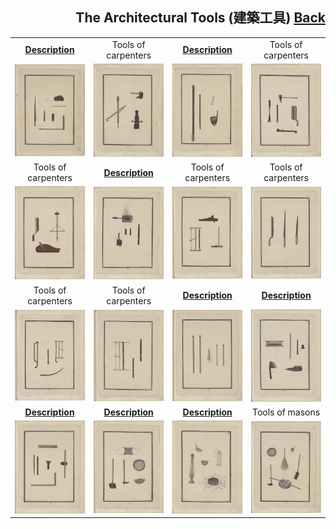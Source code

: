 <h2 align="right">The Architectural Tools (建築工具) <a href="../README.md">Back</a></h2>

<table>
    <tr>
        <td align="center"><a href="./1.md"><strong>Description</strong></a></td>
        <td align="center">Tools of carpenters</td>
        <td align="center"><a href="./3.md"><strong>Description</strong></a></td>
        <td align="center">Tools of carpenters</td>
    </tr>
    <tr>
        <td align="center"><img src="./1.jpg"/></td>
        <td align="center"><img src="./2.jpg"/></td>
        <td align="center"><img src="./3.jpg"/></td>
        <td align="center"><img src="./4.jpg"/></td>
    </tr>
    <tr>
        <td align="center">Tools of carpenters</td>
        <td align="center"><a href="./6.md"><strong>Description</strong></a></td>
        <td align="center">Tools of carpenters</td>
        <td align="center">Tools of carpenters</td>
    </tr>
    <tr>
        <td align="center"><img src="./5.jpg"/></td>
        <td align="center"><img src="./6.jpg"/></td>
        <td align="center"><img src="./7.jpg"/></td>
        <td align="center"><img src="./8.jpg"/></td>
    </tr>
    <tr>
        <td align="center">Tools of carpenters</td>
        <td align="center">Tools of carpenters</td>
        <td align="center"><a href="./11.md"><strong>Description</strong></a></td>
        <td align="center"><a href="./12.md"><strong>Description</strong></a></td>
    </tr>
    <tr>
        <td align="center"><img src="./9.jpg"/></td>
        <td align="center"><img src="./10.jpg"/></td>
        <td align="center"><img src="./11.jpg"/></td>
        <td align="center"><img src="./12.jpg"/></td>
    </tr>
    <tr>
        <td align="center"><a href="./13.md"><strong>Description</strong></a></td>
        <td align="center"><a href="./14.md"><strong>Description</strong></a></td>
        <td align="center"><a href="./15.md"><strong>Description</strong></a></td>
        <td align="center">Tools of masons</td>
    </tr>
    <tr>
        <td align="center"><img src="./13.jpg"/></td>
        <td align="center"><img src="./14.jpg"/></td>
        <td align="center"><img src="./15.jpg"/></td>
        <td align="center"><img src="./16.jpg"/></td>
    </tr>
</table>
